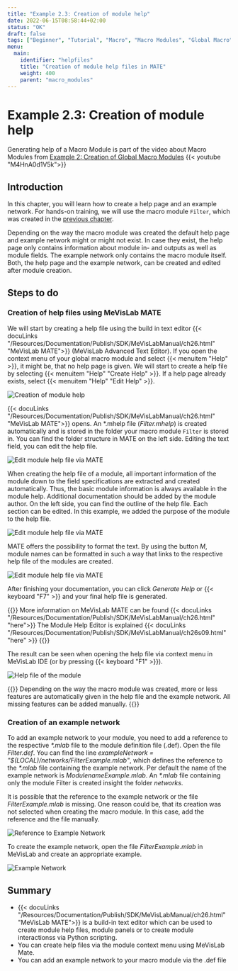 ```yaml
---
title: "Example 2.3: Creation of module help"
date: 2022-06-15T08:58:44+02:00
status: "OK"
draft: false
tags: ["Beginner", "Tutorial", "Macro", "Macro Modules", "Global Macro", "Help"]
menu: 
  main:
    identifier: "helpfiles"
    title: "Creation of module help files in MATE"
    weight: 400
    parent: "macro_modules"
---
```

# Example 2.3: Creation of module help

Generating help of a Macro Module is part of the video about Macro Modules from [Example 2: Creation of Global Macro Modules](/tutorials/basicmechanisms/macromodules/globalmacromodules)
{{< youtube "M4HnA0d1V5k">}}

## Introduction

In this chapter, you will learn how to create a help page and an example network. For hands-on training, we will use the macro module `Filter`, which was created in the [previous chapter](/tutorials/basicmechanisms/macromodules/globalmacromodules).

Depending on the way the macro module was created the default help page and example network might or might not exist. In case they exist, the help page only contains information about module in- and outputs as well as module fields. The example network only contains the macro module itself. Both, the help page and the example network, can be created and edited after module creation.

## Steps to do
### Creation of help files using MeVisLab MATE
We will start by creating a help file using the build in text editor {{< docuLinks "/Resources/Documentation/Publish/SDK/MeVisLabManual/ch26.html" "MeVisLab MATE">}} (MeVisLab Advanced Text Editor). If you open the context menu of your global macro module and select {{< menuitem "Help" >}}, it might be, that no help page is given. We will start to create a help file by selecting {{< menuitem "Help" "Create Help" >}}. If a help page already exists, select {{< menuitem "Help" "Edit Help" >}}.

[//]: <> (MVL-653)

![Creation of module help](/images/tutorials/basicmechanics/GUI_06.png "Creation of module help")

{{< docuLinks "/Resources/Documentation/Publish/SDK/MeVisLabManual/ch26.html" "MeVisLab MATE">}} opens. An \*.mhelp file (*Filter.mhelp*) is created automatically and is stored in the folder your macro module `Filter` is stored in. You can find the folder structure in MATE on the left side. Editing the text field, you can edit the help file. 

[//]: <> (MVL-653)

![Edit module help file via MATE](/images/tutorials/basicmechanics/GUI_07.png "Edit module help file via MATE")

When creating the help file of a module, all important information of the
module down to the field specifications are extracted and created automatically. Thus, the
basic module information is always available in the module
help. Additional documentation should be added by the module author. On the left
side, you can find the outline of the help file. Each section can be
edited. In this example, we added the purpose of the module
to the help file.

![Edit module help file via MATE](/images/tutorials/basicmechanics/GUI_08.png "Edit module help file via MATE")

MATE offers the possibility to format the text. By using the button *M*, module names can be formatted in such a way that links to the respective help file of the modules are created.

![Edit module help file via MATE](/images/tutorials/basicmechanics/GUI_08_2.png "Edit module help file via MATE")

After finishing your documentation, you can click *Generate Help* or {{< keyboard "F7" >}} and your final help file is generated.

{{<alert class="info" caption="Extra Infos">}}
More information on MeVisLab MATE can be found {{< docuLinks "/Resources/Documentation/Publish/SDK/MeVisLabManual/ch26.html" "here">}}
The Module Help Editor is explained {{< docuLinks "/Resources/Documentation/Publish/SDK/MeVisLabManual/ch26s09.html" "here" >}}
{{</alert>}}

[//]: <> (MVL-653)

The result can be seen when opening the help file via context menu in MeVisLab IDE (or by pressing {{< keyboard "F1" >}}).

![Help file of the module](/images/tutorials/basicmechanics/GUI_09.png "Help file of the module")

{{<alert class="warning" caption="Watch out">}}
Depending on the way the macro module was created, more or less features are automatically given in the help file and the example network. All missing features can be added manually.
{{</alert>}}

### Creation of an example network
To add an example network to your module, you need to add a reference to the respective *\*.mlab* file to the module definition file (.def). Open the file *Filter.def*. You can find the line *exampleNetwork     = "$(LOCAL)/networks/FilterExample.mlab"*, which defines the reference to the *\*.mlab* file containing the example network. Per default the name of the example network is *ModulenameExample.mlab*. An *\*.mlab* file containing only the module Filter is created insight the folder *networks*.

It is possible that the reference to the example network or the file *FilterExample.mlab* is missing. One reason could be, that its creation was not selected when creating the macro module. In this case, add the reference and the file manually.

![Reference to Example Network](/images/tutorials/basicmechanics/ExpNetwork_01.png "Reference to Example Network")

To create the example network, open the file *FilterExample.mlab* in MeVisLab and create an appropriate example.

![Example Network](/images/tutorials/basicmechanics/ExpNetwork_02.png "Example Network")


## Summary
* {{< docuLinks "/Resources/Documentation/Publish/SDK/MeVisLabManual/ch26.html" "MeVisLab MATE">}} is a build-in text editor which can be used to create module help files, module panels or to create module interactionss via Python scripting.
* You can create help files via the module context menu using MeVisLab Mate.
* You can add an example network to your macro module via the .def file

[//]: <> (MVL-653)